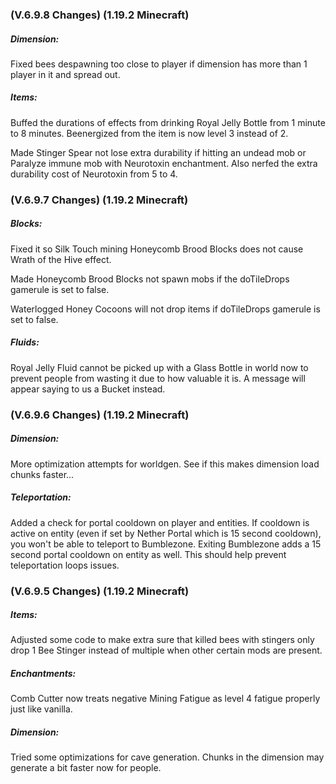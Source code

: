 ### **(V.6.9.8 Changes) (1.19.2 Minecraft)**

##### Dimension:
Fixed bees despawning too close to player if dimension has more than 1 player in it and spread out.

##### Items:
Buffed the durations of effects from drinking Royal Jelly Bottle from 1 minute to 8 minutes. Beenergized from the item is now level 3 instead of 2.

Made Stinger Spear not lose extra durability if hitting an undead mob or Paralyze immune mob with Neurotoxin enchantment.
 Also nerfed the extra durability cost of Neurotoxin from 5 to 4.


### **(V.6.9.7 Changes) (1.19.2 Minecraft)**

##### Blocks:
Fixed it so Silk Touch mining Honeycomb Brood Blocks does not cause Wrath of the Hive effect.

Made Honeycomb Brood Blocks not spawn mobs if the doTileDrops gamerule is set to false.

Waterlogged Honey Cocoons will not drop items if doTileDrops gamerule is set to false.

##### Fluids:
Royal Jelly Fluid cannot be picked up with a Glass Bottle in world now to prevent people from wasting it due to how valuable it is.
 A message will appear saying to us a Bucket instead.


### **(V.6.9.6 Changes) (1.19.2 Minecraft)**

##### Dimension:
More optimization attempts for worldgen. See if this makes dimension load chunks faster...

##### Teleportation:
Added a check for portal cooldown on player and entities.
 If cooldown is active on entity (even if set by Nether Portal which is 15 second cooldown), you won't be able to teleport to Bumblezone.
 Exiting Bumblezone adds a 15 second portal cooldown on entity as well.
 This should help prevent teleportation loops issues.


### **(V.6.9.5 Changes) (1.19.2 Minecraft)**

##### Items:
Adjusted some code to make extra sure that killed bees with stingers only drop 1 Bee Stinger instead of multiple when other certain mods are present.

##### Enchantments:
Comb Cutter now treats negative Mining Fatigue as level 4 fatigue properly just like vanilla.

##### Dimension:
Tried some optimizations for cave generation. Chunks in the dimension may generate a bit faster now for people.